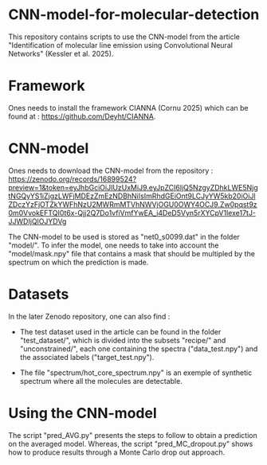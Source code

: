 # CNN-model-for-molecular-detection

This repository contains scripts to use the CNN-model from the article "Identification of molecular line emission using Convolutional Neural Networks" (Kessler et al. 2025). 

# Framework
Ones needs to install the framework CIANNA (Cornu 2025) which can be found at : https://github.com/Deyht/CIANNA.

# CNN-model
Ones needs to download the CNN-model from the repository : https://zenodo.org/records/16899524?preview=1&token=eyJhbGciOiJIUzUxMiJ9.eyJpZCI6IjQ5NzgyZDhkLWE5NjgtNGQyYS1iZjgzLWFjMDEzZmEzNDBhNiIsImRhdGEiOnt9LCJyYW5kb20iOiJlZDczYzFjOTZkYWFhNzU2MWRmMTVhNWVjOGU0OWY4OCJ9.Zw0pqst9z0m0VvokEFTQI0t6x-Qjj2Q7Do1vfiVmfYwEA_i4DeD5Vyn5rXYCpV1lexe17tJ-JJWDIjQlOJYDVg

The CNN-model to be used is stored as "net0_s0099.dat" in the folder "model/". To infer the model, one needs to take into account the "model/mask.npy" file that contains a mask that should be multipled by the spectrum on which the prediction is made. 

# Datasets
In the later Zenodo repository, one can also find : 

  - The test dataset used in the article can be found in the folder "test_dataset/", which is divided into the subsets "recipe/" and "unconstrained/", each one containing the spectra ("data_test.npy") and the associated labels ("target_test.npy").
    
  - The file "spectrum/hot_core_spectrum.npy" is an exemple of synthetic spectrum where all the molecules are detectable. 

# Using the CNN-model
The script "pred_AVG.py" presents the steps to follow to obtain a prediction on the averaged model. Whereas, the script "pred_MC_dropout.py" shows how to produce results through a Monte Carlo drop out approach. 






